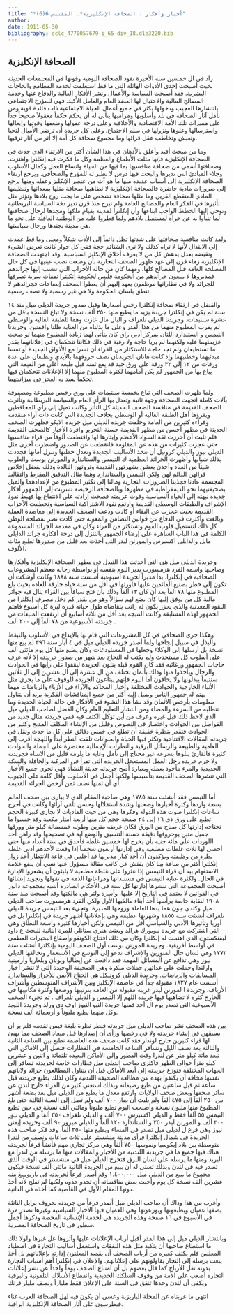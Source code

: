 ```yaml
---
title: "*أخبار وأفكار : الصحافة الإنكليزية*. المقتبس 6(6)"
author: 
date: 1911-05-30
bibliography: oclc_4770057679-i_65-div_18.d1e3220.bib
---
```




##  الصحافة الإنكليزية 


 زاد في ال  خمسين  سنة الأخيرة نفوذ الصحافة اليومية وقوتها في المجتمعات الحديثة بحيث أصبحت  إحدى  الأدوات الهائلة التي ما قط استعلمت لخدمة المطامع والحاجات البشرية. فقد أصبحت السياسة والأعمال ونشر الأفكار العالية والدفاع عنها وخدمة المصالح المالية والاحتيال لها العضد العام والعامل الأكيد. فهي للمؤرخ الاجتماعي بانتشارها العجيب ودخولها يكثر في جميع أعمال الحياة الاجتماعية ذات فائدة قوية ومن تأمل آثار الصحافة في بلد وأسلوبها ومراميها يتأتى له أن يحكم حكماً معقولاً صحيحاً جداً على مميزات تلك   الأمة الاقتصادية والأخلاقية وعلى درجة عقولها وضعفها وقوتها وإيغالها واسترسالها وعلوها ونزولها في سلم الاجتماع. وعلى كل جريدة أن ترضي الأميال لتحيا وتعيش وتخاطب عقل قرائها وما مجموع صحافة كل أمة إلا أثر من آثار ترقيها. 

 وما من مبحث أفيد وأعلق بالأذهان في هذا الشأن أكثر من الارتقاء الذي حدث في الصحافة الإنكليزية فإنها مثلت الأطماع والعظمة وكل ما فكرت فيه إنكلترا واهتزت. وصحافتها أسمى من صحافة منافسيها بما فيها من الحياة واتساع العمل وكمال الأسلوب وجلاء المبادئ التي تديرها والبحث فيها درس لا نظير له للمؤرخ والصحافي. ويرجع   ارتقاء الصحافة الإنكليزية إلى أسباب عديدة منها ما هو آت من عنصر الإنكليز وعقله ومنها يرجع إلى ضرورات مادية حاضرة فالصحافة الإنكليزية لا تضاهيها صحافة مثلها بمعداتها وتنظيمها المادي المنقطع القرين وما مثلها صحافة تشخص على ما يجب روح بلادها وتؤثر مثل تأثيرها في الفكر العام والمصالح العامة ولم تبرح منذ قرن تدير دفة السياسة البريطانية وتوحي إليها الخطط الواجب ابتاعها وأن إنكلترا لمدينة بقيام ملكها ومجدها لرجال صحافتها لما تنبأوا به عن جرأة لمستقبل بلادهم ولما فطروا عليه من الوطنية العاقلة على نحو ما هي مدينة بجندها ورجال سياستها. 

 ولقد كانت منافسة صحافتها على شدتها تظل دائماً إلى الأدب شكلاً ومعنى وما قط عمدت إلى الابتذال لأنها لا تراه كذلك ولا ترى الشتائم حجة ففي كل حوار كانت تعرض الشيء ونقيضه بعدل يدهش كل من لا يعرف أخلاق الإنكليز السياسية. وقد اجتهدت الصحافة الإنكليزية زهاء قرن إلى عهد ظهور الصحف التجارية بأن وضعت نصب عينيها في كل حال المصلحة العامة قبل المصالح كلها. ومهما كان من حالة الأحزاب التي تنسب إليها جرائدهم فمديروها لا يبيعون جرائدهم من الحكومة فليس لحكومة إنكلترا نفقات سرية تصرفها للجرائد ولا في نظاراتها موظفون يعهد إليهم أن يعطوا الصحف إيضاحات فجرائدهم لا تنطق بلسان الحكومة ولا هي غير رسمية ولا نصف رسمية. 

 والفضل في ارتقاء صحافة إنكلترا رخص أسعارها وقبل صدور جريدة  الديلي ميل  منذ  ١٤  سنة لم يكن في إنكلترا جريدة يزيد ما يطبع منها  ٢٥٠  ألف  نسخة ولا تباع النسخة بأقل من  عشرة  سنتيمات. وجريدتا  الديلي تلغراف  و  البال مال غازت  وهما للطبقة العالية   والوسطى لم يقرب المطبوع منهما من هذا القدر وعلى ما بذلتاه من العناية ظلتا واقفتين. وجريدتا  التيمس  و  الستندارد  اللتان بمركز أدبي راق كان يتأتى لهما زيادة المطبوع منهما لو صحت عزيمتهما عليه ولكنهما لم يريا حاجة ولا رغبة في ذلك فكانتا تتحكمان في إعلاناتهما بقدر ما تستطيعان ولم تجد حاجة للاستكثار من القراء أن تسرا مع الأذواق الجديدة أو تمسا مبدئيهما وخطتيهما وإذ كانت هاتان الجريدتان تصف حروفهما بالأيدي وتطبعان على عدة ورقات من  ١٢  إلى  ٣٢  ورقة على ورق جيد قد يقع ثمنه قبل طبعه أغلى من القيمة التي يباع بها من الجمهور لم يكن أمامهما لكثرة المطبوع منهما إلا الإعلانات تتحكمان فيها تحكماً يسد به العجز في ميزانيتهما. 
 
 ولما ظهرت الصحف التي تباع بخمسة سنتيمات على ورق رخيص مطبوعة ومصفوفة بآلات كاملة اتجهت الصحافة وجهة ثانية وتعدل بها الرأي العام والسياسة البريطانية وتأثرت الصحف القديمة في منافسة الصحف الحديثة كل التأثر وكانت تميل إلى رأي المحافظين ويقرؤها أهل الطبقة العالية أو الوسطى بخلاف الجديدة التي كانت ذات آراء متقدمة وقراءة كثيرين من العامة وخلفت جريدة  الديلي ميل  جريدة الايكو فظهرت الصحف الحديثة في مظهر أحسن من مظهر القديمة حسنة التحرير وافرة الأخبار كالصحف القديمة فلم تلبث أن أحرزت ثقة السواد الأعظم وإيثارها لها واقتطعت ألوفاً من قراء منافسيها حتى عجزت كثيرات من هذه عن المقاومة فانقطعت عن الصدور واضطرت أخرى مثل الديلي نيوز والديلي كرونيل أن تتخذ الأساليب الجديدة وتعدل خطتها وتنزل أمانها فجددت بذلك شبابها وأظهرت الجرائد العظمية ك  التيمس  والستاندارد والمورنن بوست والغلوب شيئاً من العناد وأخذن يعشن بشهرتهن القديمة وثروتهن التالدة وذلك بفضل إخلاص قرائهن الدائم لهن ولكن  التيمس  والستاندارد وهما مثال التدقيق المفرط والتقاليد المجسمة عادتا فجذبتا الضرورات التجارية ومالتا إلى تكثير المطبوع من لإعدادهما والميل بصحيفتيهما نحو الديمقراطية في مظهرها وبالصحافة الرخيصة تسربت إلى الجمهور أفكار جديدة نبهته إلى الحياة السياسية وقوت عزيمته فصحت إرادته على الانتفاع بها فهبط نفوذ الإشراف والطبقات الوسطى القديمة وارتفع نفوذ الاشتراكية السياسية وتحطمت الأحزاب القديمة بحيث عجزت عن البقاء أو كادت ودعت الصحف الجديدة إلى معاضدة العملة وبالغت   وأكثرت في الدفاع عن قوانين التضامن والمعونة حتى كادت تضر بمصلحة الوطن كل ذلك لتستميل قلوب القوم وتستكثر من القراء وكان في مقدمة الجرائد المسموعة الكلمة في هذا الباب الساهرة على إرضاء الجمهور بالتنزل إلى درجة أفكاره جرائد الدايلي مايل والدايلي اكسبرس والمورنن ليدر التي أخذت بعد قليل من صدورها تطبع مئات الألوف. 

 وجريدة  الديلي ميل  هي التي أحدثت هذا التبدل في مظهر الصحافة الإنكليزية وأفكارها وصاحبها واسمه الفرد هرمسورت يدير اليوم بنفسه أو بواسطة رجاله معظم المشروعات الصحافية في إنكلترا. بدأ مديراً لجريدة أسبوعية أسست سنة  ١٨٨٨  وكانت أوشكت أن تكون إلى خطر بصنيع القائمين عليها فأورثها في أقل من سنة حياة خارقة للعادة بحيث بلغ المطبوع منها  ٧٨  ألفاً بعد أن كان  ١٣  ألفاً وذلك بأن فتح سباقاً   بين القراء ينال فيه جوائز مالية كل من يوفق إليها كأن يضع لهم سؤالاً وهو من يقدر كم دخل مصرف إنكلترا من النقود المعدنية والذي يحزر يكون له راتب يتقاضاه طول حياته قدره ليرة كل أسبوع فاهتم الجمهور لهذه المسابقة وكانت النتيجة بعد أقل من  ثلاثة  أسابيع أن ارتفعت المبيعات من جريدته الأسبوعية من  ٧٨  ألفاً إلى  ٢٠٠  ألف  . 

 وهكذا جرى الصحافي في كل المشروعات التي قام بها بالإيداع في الأسلوب والتيقظ والبذل في سبيل إنجاحها ولما أصدر جريدة  الديلي ميل  في  ٤  أيار سنة  ٣٩٦  لم يبع منها نسخة بل أرسلها إلى الوكلاء وجعلها في المستودعات وكان يطبع منها كل يوم مائتي  ألف  على أسلوب كل مستحدث ولم يكتب له النجاح بعد شهر من صدور جريدته إلا لأنه عرف حاجات الجمهور ورغائبه فقد كان القوم قبله يتلون الجريدة ليقفوا على رأيها في الحوادث والرجال ويأخذوا منها وذلك بأثمان تختلف من ال  عشرة  إلى ال  عشرين  إلى ال  ثلاثين  سنتيماً يبذلونها ولا يخافون أما اليوم فإنهم يبتاعون الجريدة للوقوف على ما يجري مثل الأنباء الخارجية والحوادث المختلفة وأخبار المحاكم والآراء في الأزياء والرياضات مهما يهتم له جمهور الناس ويميل إليه أكثر من جميع المناقشات الفكرية يريد أن يتناول معلومات بأرخص الأثمان وقد نشأ هذا النشوء في الأفكار في حالة الحياة الجديدة وما تتطلبه من السرعة والمضاء ومن انتشار التعليم العام وكان الفضل لصاحب الديلي ميل الذي لاحظ ذلك قبل غيره وعرف من أين تؤكل الكتف فيه ففي جريدته مثال جديد من الفواصل بين   الحوادث واختصار في النصوص وقليل من الإنشاء المكلف المدبج وكثير من الحوادث فتقدر بنظرة خفيفة أن تطلع في  خمس  دقائق على كل ما حدث ونقل في جريدته المقالات الافتتاحية وتكثر فيها الحياة والعنوانات تلفت النظر أبداً واللهجة أقرب إلى العامية والطبيعة والرسائل البرقية والنظرات الإجمالية مختصرة على الجملة والحوادث كثيرة فالقارئ يتلوها بسرعة غير محتاج إلى تأمل وغاية ما يلزمه قليل من الانتباه فجريدته ولا جرم جريدة رجل العمل المستعجل الجريدة التي تقرأ في المركبة والحافلة والسكة الحديدية والمرء مأخوذ بعمله وبعبارة أصح جريدته حديثة النشأة فهي تحوي جميع الأخبار التي تنشرها الصحف القديمة بتأسيسها ولكنها أجمل في الأسلوب وأقل كلفة على الجيوب أي أن ثمنها نصف ثمن أرخص الجرائد القديمة. 
 
 أما  التيمس  فقد أنشئت سنة  ١٧٨٥  وهي صاحبة المقام الذي لا يبارى بين صحف العالم بسعة واردها وكثرة أخبارها وصحتها وشدة استقلالها وحسن تلقي آرائها وكانت في أحرج ساعات إنكلترا صوت هذه الدولة وفكرها وهي من حيث الماديات لا تجارى كبيرة الحجم تطبع على ورق ذي  ١٦  إلى  ٢٤  صفحة حجم كل منها  أربعة  أمتار مكعبة وقد حسبوا ما تحتاجه إدارتها كل صباح من الورق فكان عرضه مترين وطوله  خمسمائة  كيلو متر وورقها جميل  متين  يوحروفها دقيقة حسنة التنسيق والوضع آية في تصحيحها وقد راهن  أحد  اللوردات على  مائة  جنيه بأن يخرج لها  خمسين  غلطة فأحدق في  ستة  أعداد منها حتى أحصى لها  ثلاث  غلطات مطبعية وفي إدارتها  أربعون  شخصاً إذا وقعت لأحدهم أدنى غلطة يطرد من وظيفته ويؤكدون أن  أحد  كبار مديريها قد أجلس في قاعة الانتظار  أحد  زوار إنكلترا أكثر من ساعة بينا كان يفتش عن كاتب مقالة مسؤول عنها نسي أن يضع علامة الاستفهام بيد أن قراء  التيمس  إذا عثروا على غلطة مطبعية لا يلبثون أن يشعروا الإدارة في الحال. ولكثرة عناية  التيمس  في مستنداتها ومراعاتها الذمة في نقولها وتجويد إنشائها أصبحت المجموعة التي تنشرها إدارتها كل سنة في الأحكام الصادرة أشبه بمجموعة دالوز في القوانين لا يعتمد في التاريخ إلا عليها. وأسرة ولتر هي مالكتها وقد أصبحت منذ سنة  ١٩٠٨  لنقابة خاصة يرأسها  أحد  أبناء مالكيها الأول ولكن ألفرد هرمسورت صاحب  الديلي ميل  وكندي جون هما يدها العاملة وروحها المدبرة.   وتجيء بعد  التيمس  جريدة  الديلي تلغراف  أنشئت سنة  ١٨٥٥  وشهرتها عظيمة وهي بإعلاناتها أشهر جريدة في إنكلترا بل في أوربا وتأثيرها الأدبي والسياسي أقل من  التيمس  ولكن أخبارها كثيرة واسعة النطاق وهي التي اشتركت مع جريدة  نيويورك هرالد  وبعثت  هنري ستانلي  للمرة الثانية للبحث  ع داود ليفنكستون  الذي اهتمت له إنكلترا وكان من ذلك افتتاح الكونغو وأصقاع البحيرات العظمى في أواسط أفريقية. وجريدة  المورنن بوست  أول الصحف اليومية بإنكلترا أنشئت سنة  ١٧٧٢  وهي لسان حال المنورين والإشراف تدعو إلى التوسع في الاستعمار وتخالفها  الديلي نيوز  وهي تدافع عن المسائل المهمة فقد دافعت عن إيطاليا ويونان وبلغاريا وأرمينية وارلندا وحملت على عدائهن حملات منكرة وهي الصحيفة الوحيدة التي لا تنشر أخبار المسابقات والرياضات. وجريدة  الديلي كرونيكل  هي الجناح الأيمن للأحرار والستاندارد   أسست عام  ١٨٢٧  مقبولة جداً في عاصمة الإنكليز وبين الأشراف المتوسطين وأشراف الأرياف. وجريدة ا  لمورنن ليدر  غريبة مقبولة من العامة بترتيبها ووضعها وكثرة مكاتيبها في الخارج كثرة لا تضاهيها فيها جريدة اللهم إلا  التيمس  و  الديلي تلغراف  . ثم تجيء الصحف الأسبوعية التي تصدر يوم ال  أحد  فمنها جريدة  النيو  النيوز  اوف دي ورلد  وجريدة  اللويد  وكل منهما يطبع مليوناً و  أربعمائة  ألف  نسخة. 

 بين هذه الصحف نشر صاحب  الديلي ميل  جريدته فنطر نظرة بليغة فيمن تقدمه فلم ير أن يسبقهن في إنشاء جريدته ولا في رخصها ورأى أن إصدارها قبل ميعاد الصحف مما يهيئ لها قراء كثيرين خارج لوندار فقد كانت صحف هذه العاصمة تطبع بين الساعة الثانية والثالثة بعد نصف الليل وتسافر الساعة الخامسة في القطارات فتصل إلى الأماكن التي تبعد  مائة  كيلو متر عن لندرا وقت الفطور وإلى الأماكن البعيدة  ثلثمائة  و  اثنين  و  عشرين  كيلو متراً حوالي الظهر فاكترى صاحب  الديلي ميل  قطارات خاصة لجريدته تسافر إلى الجهات المختلفة فتوزع جريدته إلى أيعد الأماكن قبل أن يتناول المطالعون جرائد ولاياتهم نفسها مخافة أن يكتفوا بهذه عن مطالعة الصحيفة اللندنية وكان لذلك يطبع جريدته قبل ساعة ثم قبل ساعتين من طبع رصيفاته وبذلك استغنى كثير من القراء خارج لندن عن سائر صحفها وبعض صحف الولايات وارتفع معدل ما يطبع من  الديلي ميل  بعد بضعة أشهر من  ٢٥٠  ألفاً إلى  ٤٧٥  ألفاً ولم يلبث أن صار  ٧٠٠  ألف  ولم تصل إلى السنة الثالثة   حتى بلغ المطبوع منها مليون نسخة وأصبحت اليوم تطبع مليوناً ومائتي  ألف  نسخة في حين تطبع  التيمس  ٥٥  ألفاً فقط و  الديلي اكسبرس  ٧٠٠  ألف  و  الديلي تلغراف  ٣٥٠  ألفاً و  الديلي نيوز  ٣٠٠  ألف  و  المورنن ليدر  ٣٥٠  و  الستاندارد  ١٢٠  ألفاً و  الديلي ميرور  ٩٠  ألف  وجريدة  إيفنن نيوز  وهي فرع ل  لديلي ميل  تصدر في المساء ويطبع منها  ٢٥٠  ألفاً. وقد فكر صاحب هذه الجريدة في شمال  إنكلترا  فرأى مدينة  منشستر  على  ثلاث  ساعات ونصف من  لندرا  متوسطة بين بلاد  إيكوسيا  ونفوسها  ٧٥٠  ألفاً وهي مركز تجاري مهم فأنشأ فرعاً لجريدته هناك فيها جميع ما في جريدته اللندنية من الأخبار والمقالات منها ما يرسله من  لندرا  مع البريد ومنها ما يرسله على لسان البرق فتخرج  الديلي ميل  في  منشستر  في الوقت الذي تصدر فيه في  لندن  وبذلك تسنى له أن يبيع من الجريدة الثانية مائتي  ألف  نسخة فيكون مجموع ما يبيع من  الديلي ميل  ١.٤٠٠.٠٠٠  وقد أصدر فرعاً لجريدته في باريوبيبغ منه  عشرين  ألف  نسخة كل يوم وأحبت   بعض منافساته أن تحذو حذوه ولكنها لم تفلح لأنه أخذ دونها المقام الأول في القاصية كما أخذه في الدانية. 

 وأغرب من هذا وذاك أن صاحب  الديلي ميل  أصدر فرعاً من جريدته بحروف برايل الناتئة يصفها عميان ويطبعونها ويوزعونها وهي للعميان فيها الأخبار السياسية وغيرها تصدر مرة في الأسبوع في  ١٦  صفحة وهذه الجريدة هي لخدمة الإنسانية المحضة وذكرها أجمل سطور في تاريخ الصحافة المصرية. 

 وبانتشار  الديلي ميل  إلى هذا القدر أقبل أرباب الإعلانات عليها وآثروها عل غيرها ولولا ذلك ما استطاع صاحبها أن يتكبد مثل هذه النفقات واستعمل أساليب التجارة في اصطياد المعلنين فلم يكتف كغيره من أرباب الصحف أن يقصد المعلنون إدارته بإعلاناتهم بل أخذ يبعث برسله إلى التجار يقاولونهم على إعلاناتهم. والإعلان في إنكلترا أهم أسباب التجارة بدونه تقل الأرباح كما قال بعضهم بل أن امتناع الصحف يوماً واحداً عن نشر إعلانات التجارة أصعب على الأمة من وقوف السلكك الحديدية وانقطاع الأسلاك التلفونية والبرقية ويكفي أن لندن وحدها تنفق في السنة على الإعلان فقط  ملياراً ونصف مليار  فرنك 

 انتهى ما عربناه عن  المجلة  الباريزية وعسى أن يكون فيه لهل الصحافة العرب غناء  فيطرسون  على آثار الصحافة الإنكليزية الراقية. 

